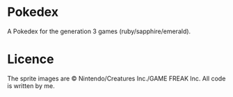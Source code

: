 # Pokedex

A Pokedex for the generation 3 games (ruby/sapphire/emerald). 

# Licence

The sprite images are © Nintendo/Creatures Inc./GAME FREAK Inc. All code is written by me.

